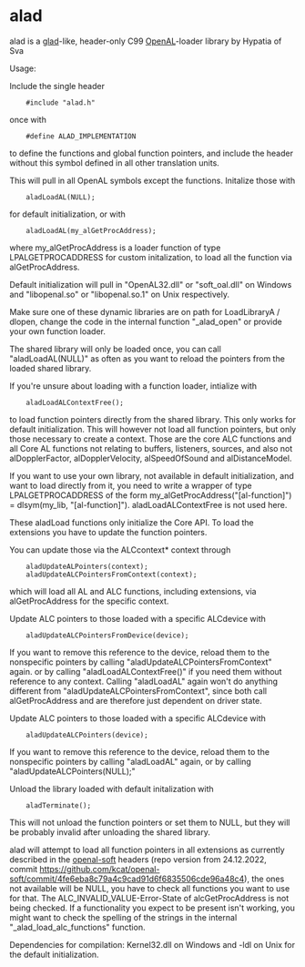 # alad

alad is a [glad](https://github.com/Dav1dde/glad)-like, header-only C99 [OpenAL](http://www.openal.org/)-loader library by Hypatia of Sva

Usage:

Include the single header

        #include "alad.h"
        
once with

        #define ALAD_IMPLEMENTATION

to define the functions and global function pointers, and include the header without this symbol defined in all other translation units.

This will pull in all OpenAL symbols except the functions. Initalize those with

        aladLoadAL(NULL);

for default initialization, or with

        aladLoadAL(my_alGetProcAddress);

where my_alGetProcAddress is a loader function of type LPALGETPROCADDRESS for custom initalization, to load all the function via alGetProcAddress.

Default initialization will pull in "OpenAL32.dll" or "soft_oal.dll" on Windows and "libopenal.so" or "libopenal.so.1" on Unix respectively.

Make sure one of these dynamic libraries are on path for LoadLibraryA / dlopen, change the code in the internal function "_alad_open" or provide your own function loader.

The shared library will only be loaded once, you can call "aladLoadAL(NULL)" as often as you want to reload the pointers from the loaded shared library.


If you're unsure about loading with a function loader, intialize with

        aladLoadALContextFree();

to load function pointers directly from the shared library. This only works for default initialization.
This will however not load all function pointers, but only those necessary to create a context.
Those are the core ALC functions and all Core AL functions not relating to buffers, listeners, sources,
and also not alDopplerFactor, alDopplerVelocity, alSpeedOfSound and alDistanceModel.

If you want to use your own library, not available in default initialization, and want to load directly from it, you need to write a wrapper of type
LPALGETPROCADDRESS of the form my_alGetProcAddress("[al-function]") = dlsym(my_lib, "[al-function]"). aladLoadALContextFree is not used here.

These aladLoad functions only initialize the Core API. To load the extensions you have to update the function pointers.

You can update those via the ALCcontext* context through

        aladUpdateALPointers(context);
        aladUpdateALCPointersFromContext(context);

which will load all AL and ALC functions, including extensions, via alGetProcAddress for the specific context.

Update ALC pointers to those loaded with a specific ALCdevice with

        aladUpdateALCPointersFromDevice(device);

If you want to remove this reference to the device, reload them to the nonspecific pointers by calling "aladUpdateALCPointersFromContext" again.
or by calling "aladLoadALContextFree()" if you need them without reference to any context.
Calling "aladLoadAL" again won't do anything different from "aladUpdateALCPointersFromContext",
since both call alGetProcAddress and are therefore just dependent on driver state.


Update ALC pointers to those loaded with a specific ALCdevice with

        aladUpdateALCPointers(device);

If you want to remove this reference to the device, reload them to the nonspecific pointers by calling "aladLoadAL" again, or by calling "aladUpdateALCPointers(NULL);"

Unload the library loaded with default initalization with

        aladTerminate();
        
This will not unload the function pointers or set them to NULL, but they will be probably invalid after unloading the shared library.


alad will attempt to load all function pointers in all extensions as currently described in the [openal-soft](https://github.com/kcat/openal-soft) headers (repo version from 24.12.2022, commit https://github.com/kcat/openal-soft/commit/4fe6eba8c79a4c9cad91d6f6835506cde96a48c4), the ones not available will be NULL, you have to check all functions you want to use for that.
The ALC_INVALID_VALUE-Error-State of alcGetProcAddress is not being checked.
If a functionality you expect to be present isn't working, you might want to check the spelling of the strings in the internal "_alad_load_alc_functions" function.

Dependencies for compilation: Kernel32.dll on Windows and -ldl on Unix for the default initialization.
